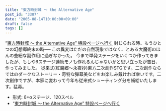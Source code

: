 ```yaml
---
title: "東方時封城 ～ the Alternative Age"
post_id: "3307"
date: "2005-08-14T10:00:00+09:00"
draft: false
tags: []
---
```



“[東方時封城 ～ the Alternative Age” 特設ページへ行く](/!/thA/) 封じられる時、もうひとつの幻想郷終末の時── この異変はただの自然現象ではなく、とある大魔術のほんの些細な副作用に過ぎなかった。 今まで単発ステージをいくつか作ってきましたが、もしや6ステージ連続モノも作れるんじゃないかと思い立ったが吉日、作ってみました。 従来式(紅魔郷～永夜抄)東方二次創作STGです。二次創作ならではのダークなストーリー・奇特な弾幕美などをお楽しみ戴ければ幸いです。二次創作ですが、本家に変わって今年も従来式シューティング分を補給いたします。猛毒。

  * 形式: 6+αステージ、120スペル
  * “[東方時封城 ～ the Alternative Age” 特設ページへ行く](/!/thA/)
